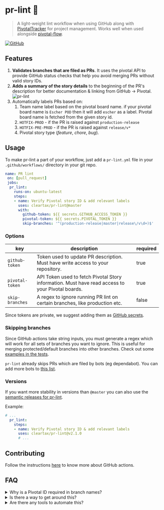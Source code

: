 # pr-lint 🧹

> A light-weight lint workflow when using GitHub along with [PivotalTracker][pivotal] for project management. Works well when used alongside [pivotal-flow][pivotal-flow].

[![GitHub](https://img.shields.io/github/license/cleartax/pivotal-flow?style=flat-square)](https://github.com/ClearTax/pivotal-flow/blob/master/LICENSE.md)

## Features

1. **Validates branches that are filed as PRs**. It uses the pivotal API to provide GitHub status checks that help you avoid merging PRs without valid story IDs.
1. **Adds a summary of the story details** to the beginning of the PR's description for better documentation & linking from GitHub → Pivotal. ![pr-lint](https://assets1.cleartax-cdn.com/cleargst-frontend/misc/1568800226_pr-lint.png)
1. Automatically labels PRs based on:
    1. Team name label based on the pivotal board name. if your pivotal board name is `Escher POD` then it will add `escher` as a label. Pivotal board name is fetched from the given story id.
    1. `HOTFIX-PROD` - if the PR is raised against `production-release`
    1. `HOTFIX-PRE-PROD` - if the PR is raised against `release/v*`
    1. Pivotal story type (*feature*, *chore*, *bug*). 

## Usage

To make pr-lint a part of your workflow, just add a `pr-lint.yml` file in your `.github/workflows/` directory in your git repo.

```yaml
name: PR lint
 on: [pull_request]
 jobs:
  pr_lint:
    runs-on: ubuntu-latest
    steps:
    - name: Verify Pivotal story ID & add relevant labels
      uses: cleartax/pr-lint@master
      with:
        github-token: ${{ secrets.GITHUB_ACCESS_TOKEN }}
        pivotal-token: ${{ secrets.PIVOTAL_TOKEN }}
        skip-branches: '^(production-release|master|release\/v\d+)$'
```

### Options

|key|description|required|
|---|---|---|
|`github-token`| Token used to update PR description. Must have write access to your repository.|true|
|`pivotal-token`|API Token used to fetch Pivotal Story information. Must have read access to your Pivotal boards.|true|
|`skip-branches`|A regex to ignore running PR lint on certain branches, like production etc.|false

Since tokens are private, we suggest adding them as [GitHub secrets](https://help.github.com/en/articles/virtual-environments-for-github-actions#creating-and-using-secrets-encrypted-variables).

### Skipping branches

Since GitHub actions take string inputs, you must generate a regex which will work for all sets of branches you want to ignore. This is useful for merging protected/default branches into other branches. Check out some [examples in the tests](https://github.com/ClearTax/pr-lint/blob/2bb72327ef04ab028caf84a099ffbc08b4dd0959/__tests__/utils.test.ts#L30-L41).

`pr-lint` already skips PRs which are filed by bots (eg dependabot). You can add more bots to [this list](https://github.com/ClearTax/pr-lint/blob/2bb72327ef04ab028caf84a099ffbc08b4dd0959/src/constants.ts#L4-L6).

### Versions

If you want more stability in versions than `@master` you can also use the [semantic releases for pr-lint](https://github.com/ClearTax/pr-lint/releases).

Example:

```yaml
# ...
  pr_lint:
    steps:
    - name: Verify Pivotal story ID & add relevant labels
      uses: cleartax/pr-lint@v2.1.0
      # ...
```

## Contributing

Follow the instructions [here](https://help.github.com/en/articles/creating-a-javascript-action#commit-and-push-your-action-to-github) to know more about GitHub actions.

## FAQ

<details>
  <summary>Why is a Pivotal ID required in branch names?</summary>

Pivotal id is required in order to:

- Automate change-logs and release notes ⚙️.
- Automate alerts to QA/Product teams and/or other external stake-holders 🔊.
- Help us retrospect the sprint progress 📈.

</details>

<details>
  <summary>Is there a way to get around this?</summary>
  Nope 🙅

</details>

<details>
  <summary>Are there any tools to automate this?</summary>

Yes, check out [pivotal-flow][pivotal-flow] 🚀
</details>

[pivotal]: https://www.pivotaltracker.com/features
[pivotal-flow]: https://github.com/ClearTax/pivotal-flow
